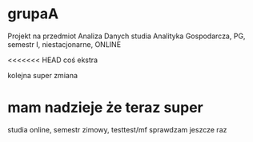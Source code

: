 # grupaA

Projekt na przedmiot Analiza Danych studia Analityka Gospodarcza, PG, semestr I, niestacjonarne, ONLINE

<<<<<<< HEAD
coś ekstra

kolejna super zmiana

mam nadzieje że teraz super
=======
studia online, semestr zimowy, testtest/mf
sprawdzam jeszcze raz 